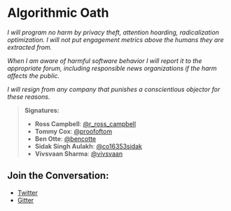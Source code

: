 # Algorithmic Oath

*I will program no harm by privacy theft, attention hoarding, radicalization optimization. I will not put engagement metrics above the humans they are extracted from.*

*When I am aware of harmful software behavior I will report it to the appropriate forum, including responsible news organizations if the harm affects the public.*

*I will resign from any company that punishes a conscientious objector for these reasons.*

> **Signatures:**
> * **Ross Campbell**: [@r_ross_campbell](https://twitter.com/r_ross_campbell)
> * **Tommy Cox**: [@proofoftom](https://twitter.com/proofoftom)
> * **Ben Otte**: [@bencotte](https://twitter.com/bencotte)
> * **Sidak Singh Aulakh**: [@co16353sidak](https://github.com/co16353sidak)
> * **Vivsvaan Sharma**: [@vivsvaan](https://github.com/vivsvaan)

## Join the Conversation:
* [Twitter](https://twitter.com/dhh/status/1091373596021116930)
* [Gitter](https://gitter.im/a-oath/community#)
